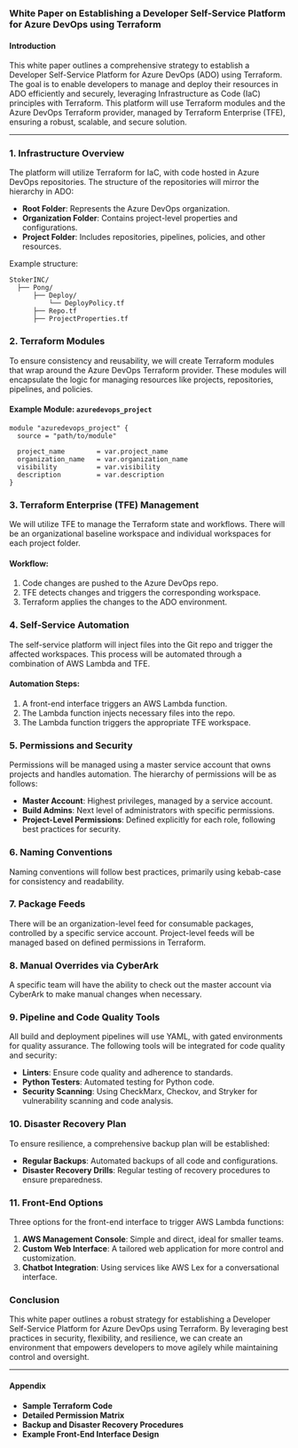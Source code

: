 ### White Paper on Establishing a Developer Self-Service Platform for Azure DevOps using Terraform

#### Introduction
This white paper outlines a comprehensive strategy to establish a Developer Self-Service Platform for Azure DevOps (ADO) using Terraform. The goal is to enable developers to manage and deploy their resources in ADO efficiently and securely, leveraging Infrastructure as Code (IaC) principles with Terraform. This platform will use Terraform modules and the Azure DevOps Terraform provider, managed by Terraform Enterprise (TFE), ensuring a robust, scalable, and secure solution.

---

### 1. Infrastructure Overview
The platform will utilize Terraform for IaC, with code hosted in Azure DevOps repositories. The structure of the repositories will mirror the hierarchy in ADO:

- **Root Folder**: Represents the Azure DevOps organization.
- **Organization Folder**: Contains project-level properties and configurations.
- **Project Folder**: Includes repositories, pipelines, policies, and other resources.

Example structure:
```
StokerINC/
  ├── Pong/
      ├── Deploy/
          └── DeployPolicy.tf
      ├── Repo.tf
      ├── ProjectProperties.tf
```

### 2. Terraform Modules
To ensure consistency and reusability, we will create Terraform modules that wrap around the Azure DevOps Terraform provider. These modules will encapsulate the logic for managing resources like projects, repositories, pipelines, and policies.

#### Example Module: `azuredevops_project`
```hcl
module "azuredevops_project" {
  source = "path/to/module"
  
  project_name        = var.project_name
  organization_name   = var.organization_name
  visibility          = var.visibility
  description         = var.description
}
```

### 3. Terraform Enterprise (TFE) Management
We will utilize TFE to manage the Terraform state and workflows. There will be an organizational baseline workspace and individual workspaces for each project folder.

#### Workflow:
1. Code changes are pushed to the Azure DevOps repo.
2. TFE detects changes and triggers the corresponding workspace.
3. Terraform applies the changes to the ADO environment.

### 4. Self-Service Automation
The self-service platform will inject files into the Git repo and trigger the affected workspaces. This process will be automated through a combination of AWS Lambda and TFE.

#### Automation Steps:
1. A front-end interface triggers an AWS Lambda function.
2. The Lambda function injects necessary files into the repo.
3. The Lambda function triggers the appropriate TFE workspace.

### 5. Permissions and Security
Permissions will be managed using a master service account that owns projects and handles automation. The hierarchy of permissions will be as follows:

- **Master Account**: Highest privileges, managed by a service account.
- **Build Admins**: Next level of administrators with specific permissions.
- **Project-Level Permissions**: Defined explicitly for each role, following best practices for security.

### 6. Naming Conventions
Naming conventions will follow best practices, primarily using kebab-case for consistency and readability.

### 7. Package Feeds
There will be an organization-level feed for consumable packages, controlled by a specific service account. Project-level feeds will be managed based on defined permissions in Terraform.

### 8. Manual Overrides via CyberArk
A specific team will have the ability to check out the master account via CyberArk to make manual changes when necessary.

### 9. Pipeline and Code Quality Tools
All build and deployment pipelines will use YAML, with gated environments for quality assurance. The following tools will be integrated for code quality and security:

- **Linters**: Ensure code quality and adherence to standards.
- **Python Testers**: Automated testing for Python code.
- **Security Scanning**: Using CheckMarx, Checkov, and Stryker for vulnerability scanning and code analysis.

### 10. Disaster Recovery Plan
To ensure resilience, a comprehensive backup plan will be established:

- **Regular Backups**: Automated backups of all code and configurations.
- **Disaster Recovery Drills**: Regular testing of recovery procedures to ensure preparedness.

### 11. Front-End Options
Three options for the front-end interface to trigger AWS Lambda functions:

1. **AWS Management Console**: Simple and direct, ideal for smaller teams.
2. **Custom Web Interface**: A tailored web application for more control and customization.
3. **Chatbot Integration**: Using services like AWS Lex for a conversational interface.

### Conclusion
This white paper outlines a robust strategy for establishing a Developer Self-Service Platform for Azure DevOps using Terraform. By leveraging best practices in security, flexibility, and resilience, we can create an environment that empowers developers to move agilely while maintaining control and oversight.

---

#### Appendix
- **Sample Terraform Code**
- **Detailed Permission Matrix**
- **Backup and Disaster Recovery Procedures**
- **Example Front-End Interface Design**
